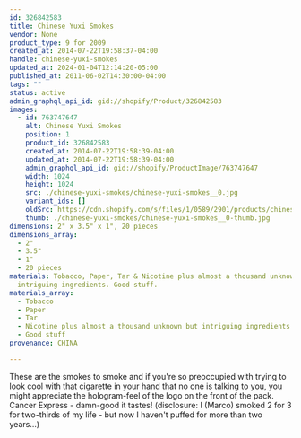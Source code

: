 ```yaml
---
id: 326842583
title: Chinese Yuxi Smokes
vendor: None
product_type: 9 for 2009
created_at: 2014-07-22T19:58:37-04:00
handle: chinese-yuxi-smokes
updated_at: 2024-01-04T12:14:20-05:00
published_at: 2011-06-02T14:30:00-04:00
tags: ""
status: active
admin_graphql_api_id: gid://shopify/Product/326842583
images:
  - id: 763747647
    alt: Chinese Yuxi Smokes
    position: 1
    product_id: 326842583
    created_at: 2014-07-22T19:58:39-04:00
    updated_at: 2014-07-22T19:58:39-04:00
    admin_graphql_api_id: gid://shopify/ProductImage/763747647
    width: 1024
    height: 1024
    src: ./chinese-yuxi-smokes/chinese-yuxi-smokes__0.jpg
    variant_ids: []
    oldSrc: https://cdn.shopify.com/s/files/1/0589/2901/products/chinese_smokes.jpeg?v=1406073519
    thumb: ./chinese-yuxi-smokes/chinese-yuxi-smokes__0-thumb.jpg
dimensions: 2" x 3.5" x 1", 20 pieces
dimensions_array:
  - 2"
  - 3.5"
  - 1"
  - 20 pieces
materials: Tobacco, Paper, Tar & Nicotine plus almost a thousand unknown but
  intriguing ingredients. Good stuff.
materials_array:
  - Tobacco
  - Paper
  - Tar
  - Nicotine plus almost a thousand unknown but intriguing ingredients
  - Good stuff
provenance: CHINA

---
```


These are the smokes to smoke and if you're so preoccupied with trying to look cool with that cigarette in your hand that no one is talking to you, you might appreciate the hologram-feel of the logo on the front of the pack. Cancer Express - damn-good it tastes! (disclosure: I (Marco) smoked 2 for 3 for two-thirds of my life - but now I haven't puffed for more than two years...)